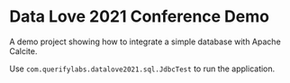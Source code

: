 # Data Love 2021 Conference Demo
A demo project showing how to integrate a simple database with Apache Calcite.

Use `com.querifylabs.datalove2021.sql.JdbcTest` to run the application.
